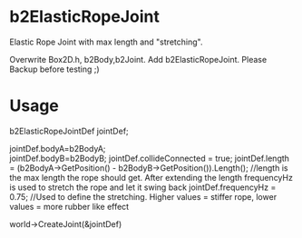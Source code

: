 b2ElasticRopeJoint
==================

Elastic Rope Joint with max length and "stretching".

Overwrite Box2D.h, b2Body,b2Joint.
Add b2ElasticRopeJoint.
Please Backup before testing ;)


Usage
=================

b2ElasticRopeJointDef jointDef;
        
jointDef.bodyA=b2BodyA;<br>
jointDef.bodyB=b2BodyB;
jointDef.collideConnected = true;
jointDef.length = (b2BodyA->GetPosition() - b2BodyB->GetPosition()).Length();
//length is the max length the rope should get. After extending the length frequencyHz is used to stretch the rope and let it swing back 
jointDef.frequencyHz = 0.75;
//Used to define the stretching. Higher values = stiffer rope, lower values = more rubber like effect
        
world->CreateJoint(&jointDef)